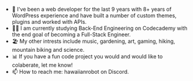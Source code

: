 - 🌱 I've been a web developer for the last 9 years with 8+ years of WordPress experience and have built a number of custom themes, plugins and worked with APIs.
- 👩‍🎓 I am currently studying Back-End Engineering on Codecademy with the end goal of becoming a Full-Stack Engineer.
- 🏖️ My other intrests include music, gardening, art, gaming, hiking, mountain biking and science.
- 📊 If you have a fun code project you would and would like to colaberate, let me know!
- 📫 How to reach me: hawaiianrobot on Discord.

<!---
MelindaH26/MelindaH26 is a ✨ special ✨ repository because its `README.md` (this file) appears on your GitHub profile.
You can click the Preview link to take a look at your changes.
--->
